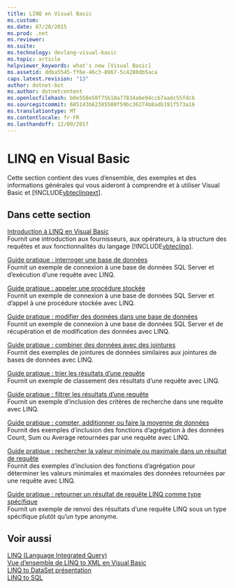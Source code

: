 ```yaml
---
title: LINQ en Visual Basic
ms.custom: 
ms.date: 07/20/2015
ms.prod: .net
ms.reviewer: 
ms.suite: 
ms.technology: devlang-visual-basic
ms.topic: article
helpviewer_keywords: what's new [Visual Basic]
ms.assetid: ddba5545-ff6e-46c3-8967-5c4280db5aca
caps.latest.revision: "13"
author: dotnet-bot
ms.author: dotnetcontent
ms.openlocfilehash: b0e558e50f75b10a77834a6e94ccb7aadc55fdcb
ms.sourcegitcommit: 685143b62385500f59bc36274b8adb191f573a16
ms.translationtype: MT
ms.contentlocale: fr-FR
ms.lasthandoff: 12/09/2017
---
```

# <a name="linq-in-visual-basic"></a>LINQ en Visual Basic
Cette section contient des vues d’ensemble, des exemples et des informations générales qui vous aideront à comprendre et à utiliser Visual Basic et [!INCLUDE[vbteclinqext](~/includes/vbteclinqext-md.md)].  
  
## <a name="in-this-section"></a>Dans cette section  
 [Introduction à LINQ en Visual Basic](../../../../visual-basic/programming-guide/language-features/linq/introduction-to-linq.md)  
 Fournit une introduction aux fournisseurs, aux opérateurs, à la structure des requêtes et aux fonctionnalités du langage [!INCLUDE[vbteclinq](~/includes/vbteclinq-md.md)].  
  
 [Guide pratique : interroger une base de données](../../../../visual-basic/programming-guide/language-features/linq/how-to-query-a-database-by-using-linq.md)  
 Fournit un exemple de connexion à une base de données SQL Server et d’exécution d’une requête avec LINQ.  
  
 [Guide pratique : appeler une procédure stockée](../../../../visual-basic/programming-guide/language-features/linq/how-to-call-a-stored-procedure-by-using-linq.md)  
 Fournit un exemple de connexion à une base de données SQL Server et d’appel à une procédure stockée avec LINQ.  
  
 [Guide pratique : modifier des données dans une base de données](../../../../visual-basic/programming-guide/language-features/linq/how-to-modify-data-in-a-database-by-using-linq.md)  
 Fournit un exemple de connexion à une base de données SQL Server et de récupération et de modification des données avec LINQ.  
  
 [Guide pratique : combiner des données avec des jointures](../../../../visual-basic/programming-guide/language-features/linq/how-to-combine-data-with-linq-by-using-joins.md)  
 Fournit des exemples de jointures de données similaires aux jointures de bases de données avec LINQ.  
  
 [Guide pratique : trier les résultats d’une requête](../../../../visual-basic/programming-guide/language-features/linq/how-to-sort-query-results-by-using-linq.md)  
 Fournit un exemple de classement des résultats d’une requête avec LINQ.  
  
 [Guide pratique : filtrer les résultats d’une requête](../../../../visual-basic/programming-guide/language-features/linq/how-to-filter-query-results-by-using-linq.md)  
 Fournit un exemple d’inclusion des critères de recherche dans une requête avec LINQ.  
  
 [Guide pratique : compter, additionner ou faire la moyenne de données](../../../../visual-basic/programming-guide/language-features/linq/how-to-count-sum-or-average-data-by-using-linq.md)  
 Fournit des exemples d’inclusion des fonctions d’agrégation à des données Count, Sum ou Average retournées par une requête avec LINQ.  
  
 [Guide pratique : rechercher la valeur minimale ou maximale dans un résultat de requête](../../../../visual-basic/programming-guide/language-features/linq/how-to-find-the-minimum-or-maximum-value-in-a-query-result.md)  
 Fournit des exemples d’inclusion des fonctions d’agrégation pour déterminer les valeurs minimales et maximales des données retournées par une requête avec LINQ.  
  
 [Guide pratique : retourner un résultat de requête LINQ comme type spécifique](../../../../visual-basic/programming-guide/language-features/linq/how-to-return-a-linq-query-result-as-a-specific-type.md)  
 Fournit un exemple de renvoi des résultats d’une requête LINQ sous un type spécifique plutôt qu’un type anonyme.  
  
## <a name="see-also"></a>Voir aussi  
 [LINQ (Language Integrated Query)](../../../../visual-basic/programming-guide/concepts/linq/index.md)  
 [Vue d’ensemble de LINQ to XML en Visual Basic](../../../../visual-basic/programming-guide/language-features/xml/overview-of-linq-to-xml.md)  
 [LINQ to DataSet présentation](../../../../../docs/framework/data/adonet/linq-to-dataset-overview.md)  
 [LINQ to SQL](../../../../../docs/framework/data/adonet/sql/linq/index.md)

